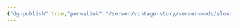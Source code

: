 ```yaml
---
{"dg-publish":true,"permalink":"/server/vintage-story/server-mods/slow-tox/","tags":["vs-up-to-date"]}
---
```


